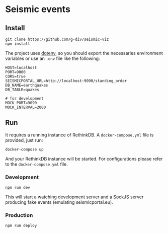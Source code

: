 # Seismic events

## Install
```
git clone https://github.com/g-div/seismic-viz
npm install
```

The project uses [dotenv](https://github.com/motdotla/dotenv), so you should export the necessaries environment variables or use an `.env` file like the following:

```
HOST=localhost
PORT=9000
CORS=true
SEISMICPORTAL_URL=http://localhost:9090/standing_order
DB_NAME=earthquakes
DB_TABLE=quakes

# for development
MOCK_PORT=9090
MOCK_INTERVAL=2000
```

## Run

It requires a running instance of RethinkDB. A `docker-compose.yml` file is provided, just run:
```
docker-compose up
```

And your RethinkDB instance will be started. For configurations please refer to the `docker-compose.yml` file.

### Development
```
npm run dev
```
This will start a watching development server and a SockJS server producing fake events (emulating seismicportal.eu).

### Production

```
npm run deploy
```